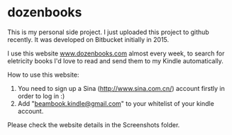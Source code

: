 # dozenbooks

This is my personal side project. I just uploaded this project to github recently. It was developed on Bitbucket initially in 2015. 

I use this website www.dozenbooks.com almost every week, to search for eletricity books I'd love to read and send them to my Kindle automatically.


How to use this website:

1. You need to sign up a Sina (http://www.sina.com.cn/) account firstly in order to log in :)
2. Add "beambook.kindle@gmail.com" to your whitelist of your kindle account.

Please check the website details in the Screenshots folder.

